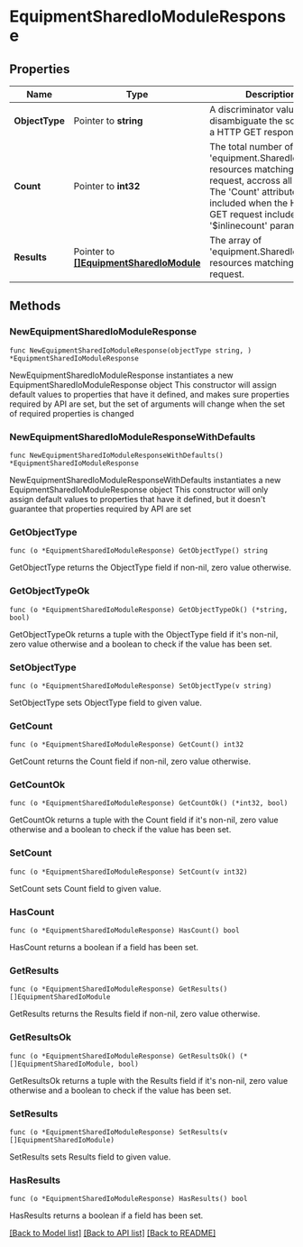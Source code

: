 # EquipmentSharedIoModuleResponse

## Properties

Name | Type | Description | Notes
------------ | ------------- | ------------- | -------------
**ObjectType** | Pointer to **string** | A discriminator value to disambiguate the schema of a HTTP GET response body. | 
**Count** | Pointer to **int32** | The total number of &#39;equipment.SharedIoModule&#39; resources matching the request, accross all pages. The &#39;Count&#39; attribute is included when the HTTP GET request includes the &#39;$inlinecount&#39; parameter. | [optional] 
**Results** | Pointer to [**[]EquipmentSharedIoModule**](equipment.SharedIoModule.md) | The array of &#39;equipment.SharedIoModule&#39; resources matching the request. | [optional] 

## Methods

### NewEquipmentSharedIoModuleResponse

`func NewEquipmentSharedIoModuleResponse(objectType string, ) *EquipmentSharedIoModuleResponse`

NewEquipmentSharedIoModuleResponse instantiates a new EquipmentSharedIoModuleResponse object
This constructor will assign default values to properties that have it defined,
and makes sure properties required by API are set, but the set of arguments
will change when the set of required properties is changed

### NewEquipmentSharedIoModuleResponseWithDefaults

`func NewEquipmentSharedIoModuleResponseWithDefaults() *EquipmentSharedIoModuleResponse`

NewEquipmentSharedIoModuleResponseWithDefaults instantiates a new EquipmentSharedIoModuleResponse object
This constructor will only assign default values to properties that have it defined,
but it doesn't guarantee that properties required by API are set

### GetObjectType

`func (o *EquipmentSharedIoModuleResponse) GetObjectType() string`

GetObjectType returns the ObjectType field if non-nil, zero value otherwise.

### GetObjectTypeOk

`func (o *EquipmentSharedIoModuleResponse) GetObjectTypeOk() (*string, bool)`

GetObjectTypeOk returns a tuple with the ObjectType field if it's non-nil, zero value otherwise
and a boolean to check if the value has been set.

### SetObjectType

`func (o *EquipmentSharedIoModuleResponse) SetObjectType(v string)`

SetObjectType sets ObjectType field to given value.


### GetCount

`func (o *EquipmentSharedIoModuleResponse) GetCount() int32`

GetCount returns the Count field if non-nil, zero value otherwise.

### GetCountOk

`func (o *EquipmentSharedIoModuleResponse) GetCountOk() (*int32, bool)`

GetCountOk returns a tuple with the Count field if it's non-nil, zero value otherwise
and a boolean to check if the value has been set.

### SetCount

`func (o *EquipmentSharedIoModuleResponse) SetCount(v int32)`

SetCount sets Count field to given value.

### HasCount

`func (o *EquipmentSharedIoModuleResponse) HasCount() bool`

HasCount returns a boolean if a field has been set.

### GetResults

`func (o *EquipmentSharedIoModuleResponse) GetResults() []EquipmentSharedIoModule`

GetResults returns the Results field if non-nil, zero value otherwise.

### GetResultsOk

`func (o *EquipmentSharedIoModuleResponse) GetResultsOk() (*[]EquipmentSharedIoModule, bool)`

GetResultsOk returns a tuple with the Results field if it's non-nil, zero value otherwise
and a boolean to check if the value has been set.

### SetResults

`func (o *EquipmentSharedIoModuleResponse) SetResults(v []EquipmentSharedIoModule)`

SetResults sets Results field to given value.

### HasResults

`func (o *EquipmentSharedIoModuleResponse) HasResults() bool`

HasResults returns a boolean if a field has been set.


[[Back to Model list]](../README.md#documentation-for-models) [[Back to API list]](../README.md#documentation-for-api-endpoints) [[Back to README]](../README.md)


